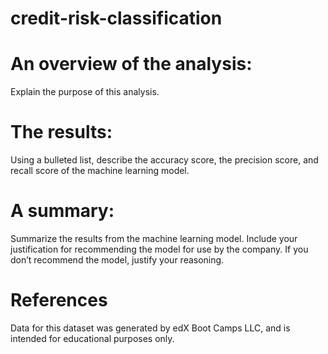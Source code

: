 # credit-risk-classification

# An overview of the analysis: 
Explain the purpose of this analysis.

# The results: 
Using a bulleted list, describe the accuracy score, the precision score, and recall score of the machine learning model.

# A summary: 
Summarize the results from the machine learning model. Include your justification for recommending the model for use by the company. If you don’t recommend the model, justify your reasoning.

# References
Data for this dataset was generated by edX Boot Camps LLC, and is intended for educational purposes only.